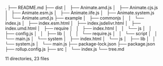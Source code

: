 .
├── README.md
├── dist
│   ├── Animate.amd.js
│   ├── Animate.cjs.js
│   ├── Animate.esm.js
│   ├── Animate.iife.js
│   ├── Animate.system.js
│   └── Animate.umd.js
├── example
│   ├── commonjs
│   │   └── index.js
│   ├── index.esm.html
│   ├── index.jsdelivr.html
│   ├── index.umd.html
│   ├── require
│   │   ├── index.html
│   │   └── js
│   │       ├── config.js
│   │       ├── lib
│   │       │   └── require.js
│   │       └── script
│   │           └── main.js
│   └── system
│       ├── index.html
│       └── js
│           ├── lib
│           │   └── system.js
│           └── main.js
├── package-lock.json
├── package.json
├── rollup.config.js
├── src
│   └── index.js
└── tree.md

11 directories, 23 files
